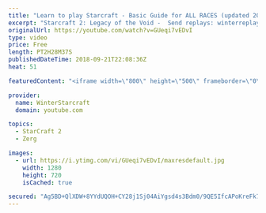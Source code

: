 ```yaml
---
title: "Learn to play Starcraft - Basic Guide for ALL RACES (updated 2017) #2"
excerpt: "Starcraft 2: Legacy of the Void -  Send replays: winterreplays@gmail.com ( -- Watch live at https://www.twitch.tv/wintergaming"
originalUrl: https://youtube.com/watch?v=GUeqi7vEDvI
type: video
price: Free
length: PT2H28M37S
publishedDateTime: 2018-09-21T22:08:36Z
heat: 51

featuredContent: "<iframe width=\"800\" height=\"500\" frameborder=\"0\" src=\"https://www.youtube.com/embed/GUeqi7vEDvI\" allow=\"accelerometer; autoplay; encrypted-media; gyroscope; picture-in-picture\" allowfullscreen></iframe>"

provider:
  name: WinterStarcraft
  domain: youtube.com

topics:
  - StarCraft 2
  - Zerg

images:
  - url: https://i.ytimg.com/vi/GUeqi7vEDvI/maxresdefault.jpg
    width: 1280
    height: 720
    isCached: true

secured: "Ag5BD+QlXDW+8YYdUQOH+CY28j1Sj04AiYgsd4s3Bdm0/9QE5IfcAPoKreFk7JnDRq8LSXuE17FcHEssPVdOLsOPqYavUtydqGkxIX3C0y4dBkw2t+HxypLZsA+Mi6gKZ+zuKFnF+1/5OuSDw2Vv4+36UGt1MezVnGaHKbv0sRaRAeCk+0vGvJjUlTVAVBpuGZYEp60qE0oAq4qeYMgi5/V+XPK9X/0fQUW+kbfST7QQGqJs7BFsN22jdZjuGCAlNTUbQwI+N9/zi3yhqRO3l1x59APBKPB8//zb9NF6TrAblQDfHqSpY2mRhOKYa3dc50wDwzozd1agkIU+5C07Lkwf0vvzObsmTfgHl1xOyJgVWLU8X6NoqrGboEEck0ri2xpyvCHFy7baFOZbNUQ1B5MEhwn1cRegnec1XOfZ7SU=;uMwXClGVdQ7gOwNFKqDybg=="
---
```


